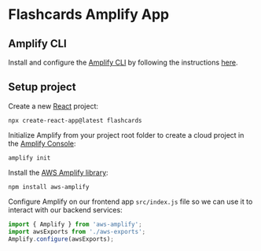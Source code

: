 # Flashcards Amplify App

## Amplify CLI

Install and configure the [Amplify CLI](https://docs.amplify.aws/cli/) by following the instructions [here](https://docs.amplify.aws/cli/start/install/).

## Setup project

Create a new [React](https://reactjs.org/) project:

```shell
npx create-react-app@latest flashcards
```

Initialize Amplify from your project root folder to create a cloud project in the [Amplify Console](https://console.aws.amazon.com/amplify):

```shell
amplify init
```

Install the [AWS Amplify library](https://github.com/aws-amplify/amplify-js):

```shell
npm install aws-amplify
```

Configure Amplify on our frontend app `src/index.js` file so we can use it to interact with our backend services:

```javascript
import { Amplify } from 'aws-amplify';
import awsExports from './aws-exports';
Amplify.configure(awsExports);
```
